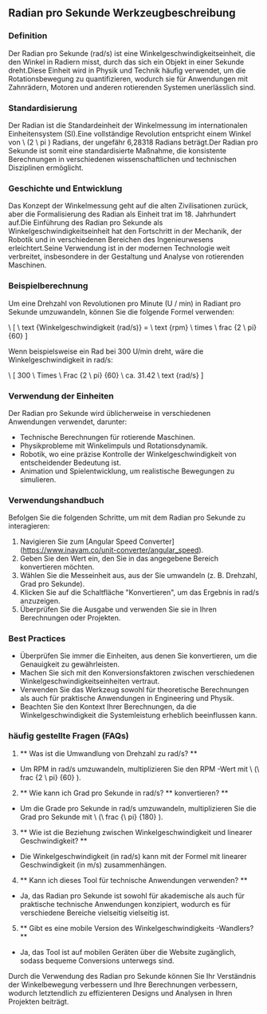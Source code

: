 ## Radian pro Sekunde Werkzeugbeschreibung

### Definition
Der Radian pro Sekunde (rad/s) ist eine Winkelgeschwindigkeitseinheit, die den Winkel in Radiern misst, durch das sich ein Objekt in einer Sekunde dreht.Diese Einheit wird in Physik und Technik häufig verwendet, um die Rotationsbewegung zu quantifizieren, wodurch sie für Anwendungen mit Zahnrädern, Motoren und anderen rotierenden Systemen unerlässlich sind.

### Standardisierung
Der Radian ist die Standardeinheit der Winkelmessung im internationalen Einheitensystem (SI).Eine vollständige Revolution entspricht einem Winkel von \ (2 \ pi \) Radians, der ungefähr 6,28318 Radians beträgt.Der Radian pro Sekunde ist somit eine standardisierte Maßnahme, die konsistente Berechnungen in verschiedenen wissenschaftlichen und technischen Disziplinen ermöglicht.

### Geschichte und Entwicklung
Das Konzept der Winkelmessung geht auf die alten Zivilisationen zurück, aber die Formalisierung des Radian als Einheit trat im 18. Jahrhundert auf.Die Einführung des Radian pro Sekunde als Winkelgeschwindigkeitseinheit hat den Fortschritt in der Mechanik, der Robotik und in verschiedenen Bereichen des Ingenieurwesens erleichtert.Seine Verwendung ist in der modernen Technologie weit verbreitet, insbesondere in der Gestaltung und Analyse von rotierenden Maschinen.

### Beispielberechnung
Um eine Drehzahl von Revolutionen pro Minute (U / min) in Radiant pro Sekunde umzuwandeln, können Sie die folgende Formel verwenden:

\ [
\ text {Winkelgeschwindigkeit (rad/s)} = \ text {rpm} \ times \ frac {2 \ pi} {60}
\]

Wenn beispielsweise ein Rad bei 300 U/min dreht, wäre die Winkelgeschwindigkeit in rad/s:

\ [
300 \ Times \ Frac {2 \ pi} {60} \ ca. 31.42 \ text {rad/s}
\]

### Verwendung der Einheiten
Der Radian pro Sekunde wird üblicherweise in verschiedenen Anwendungen verwendet, darunter:
- Technische Berechnungen für rotierende Maschinen.
- Physikprobleme mit Winkelimpuls und Rotationsdynamik.
- Robotik, wo eine präzise Kontrolle der Winkelgeschwindigkeit von entscheidender Bedeutung ist.
- Animation und Spielentwicklung, um realistische Bewegungen zu simulieren.

### Verwendungshandbuch
Befolgen Sie die folgenden Schritte, um mit dem Radian pro Sekunde zu interagieren:
1. Navigieren Sie zum [Angular Speed ​​Converter] (https://www.inayam.co/unit-converter/angular_speed).
2. Geben Sie den Wert ein, den Sie in das angegebene Bereich konvertieren möchten.
3. Wählen Sie die Messeinheit aus, aus der Sie umwandeln (z. B. Drehzahl, Grad pro Sekunde).
4. Klicken Sie auf die Schaltfläche "Konvertieren", um das Ergebnis in rad/s anzuzeigen.
5. Überprüfen Sie die Ausgabe und verwenden Sie sie in Ihren Berechnungen oder Projekten.

### Best Practices
- Überprüfen Sie immer die Einheiten, aus denen Sie konvertieren, um die Genauigkeit zu gewährleisten.
- Machen Sie sich mit den Konversionsfaktoren zwischen verschiedenen Winkelgeschwindigkeitseinheiten vertraut.
- Verwenden Sie das Werkzeug sowohl für theoretische Berechnungen als auch für praktische Anwendungen in Engineering und Physik.
- Beachten Sie den Kontext Ihrer Berechnungen, da die Winkelgeschwindigkeit die Systemleistung erheblich beeinflussen kann.

### häufig gestellte Fragen (FAQs)

1. ** Was ist die Umwandlung von Drehzahl zu rad/s? **
- Um RPM in rad/s umzuwandeln, multiplizieren Sie den RPM -Wert mit \ (\ frac {2 \ pi} {60} \).

2. ** Wie kann ich Grad pro Sekunde in rad/s? ** konvertieren? **
- Um die Grade pro Sekunde in rad/s umzuwandeln, multiplizieren Sie die Grad pro Sekunde mit \ (\ frac {\ pi} {180} \).

3. ** Wie ist die Beziehung zwischen Winkelgeschwindigkeit und linearer Geschwindigkeit? **
- Die Winkelgeschwindigkeit (in rad/s) kann mit der Formel mit linearer Geschwindigkeit (in m/s) zusammenhängen.

4. ** Kann ich dieses Tool für technische Anwendungen verwenden? **
- Ja, das Radian pro Sekunde ist sowohl für akademische als auch für praktische technische Anwendungen konzipiert, wodurch es für verschiedene Bereiche vielseitig vielseitig ist.

5. ** Gibt es eine mobile Version des Winkelgeschwindigkeits -Wandlers? **
- Ja, das Tool ist auf mobilen Geräten über die Website zugänglich, sodass bequeme Conversions unterwegs sind.

Durch die Verwendung des Radian pro Sekunde können Sie Ihr Verständnis der Winkelbewegung verbessern und Ihre Berechnungen verbessern, wodurch letztendlich zu effizienteren Designs und Analysen in Ihren Projekten beiträgt.